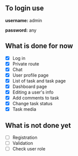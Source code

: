 ## To login use

**username:** admin

**password:** any

## What is done for now
- [x] Log in
- [x] Private route
- [x] Chat
- [x] User profile page
- [x] List of task and task page
- [x] Dashboard page
- [x] Editing a user's info
- [x] Add comments to task
- [x] Change task status
- [x] Task media

## What is not done yet
- [ ] Registration
- [ ] Validation
- [ ] Check user role